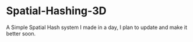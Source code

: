 # Spatial-Hashing-3D
A Simple Spatial Hash system I made in a day, I plan to update and make it better soon.
